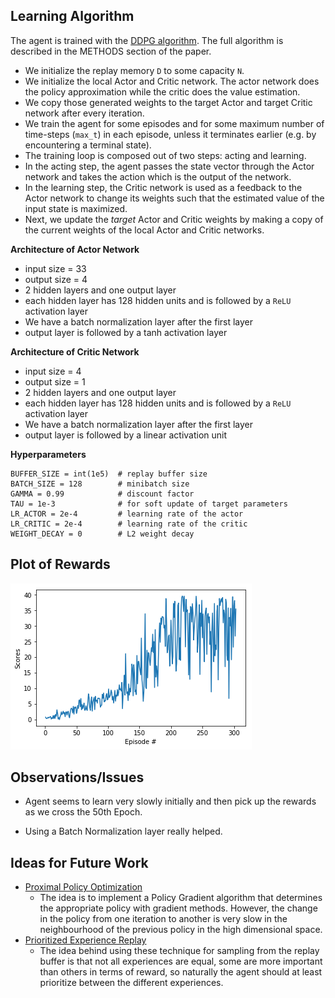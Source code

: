 
## Learning Algorithm

The agent is trained with the [DDPG algorithm](https://deepmind.com/research/publications/continuous-control-deep-reinforcement-learning/). The full algorithm is described in the METHODS section of the paper.
- We initialize the replay memory `D` to some capacity `N`.
- We initialize the local Actor and Critic network. The actor network does the policy approximation while the critic does the value estimation.
- We copy those generated weights to the target Actor and target Critic network after every iteration.
- We train the agent for some episodes and for some maximum number of time-steps (`max_t`) in each episode, unless it terminates earlier (e.g. by encountering a terminal state).
- The training loop is composed out of two steps: acting and learning.
- In the acting step, the agent passes the state vector through the Actor network and takes the action which is the output of the network.
- In the learning step, the Critic network is used as a feedback to the Actor network to change its weights such that the estimated value of the input state is maximized.
- Next, we update the *target* Actor and Critic weights by making a copy of the current weights of the local Actor and Critic networks.

**Architecture of Actor Network**

- input size = 33
- output size = 4
- 2 hidden layers and one output layer
- each hidden layer has 128 hidden units and is followed by a `ReLU` activation layer
- We have a batch normalization layer after the first layer
- output layer is followed by a tanh activation layer

**Architecture of Critic Network**

- input size = 4
- output size = 1
- 2 hidden layers and one output layer
- each hidden layer has 128 hidden units and is followed by a `ReLU` activation layer
- We have a batch normalization layer after the first layer
- output layer is followed by a linear activation unit

**Hyperparameters**

```
BUFFER_SIZE = int(1e5)  # replay buffer size
BATCH_SIZE = 128        # minibatch size
GAMMA = 0.99            # discount factor
TAU = 1e-3              # for soft update of target parameters
LR_ACTOR = 2e-4         # learning rate of the actor
LR_CRITIC = 2e-4        # learning rate of the critic
WEIGHT_DECAY = 0        # L2 weight decay
```

## Plot of Rewards

![Scores](./images/reward.png)

## Observations/Issues

* Agent seems to learn very slowly initially and then pick up the rewards as we cross the 50th Epoch.

* Using a Batch Normalization layer really helped.

## Ideas for Future Work
- [Proximal Policy Optimization](https://arxiv.org/abs/1707.06347)
  - The idea is to implement a Policy Gradient algorithm that determines the appropriate policy with gradient methods. However, the change in the policy from one iteration to another is very slow in the neighbourhood of the previous policy in the high dimensional space.
- [Prioritized Experience Replay](https://arxiv.org/abs/1511.05952)
  - The idea behind using these technique for sampling from the replay buffer is that not all experiences are equal, some are more important than others in terms of reward, so naturally the agent should at least prioritize between the different experiences.
